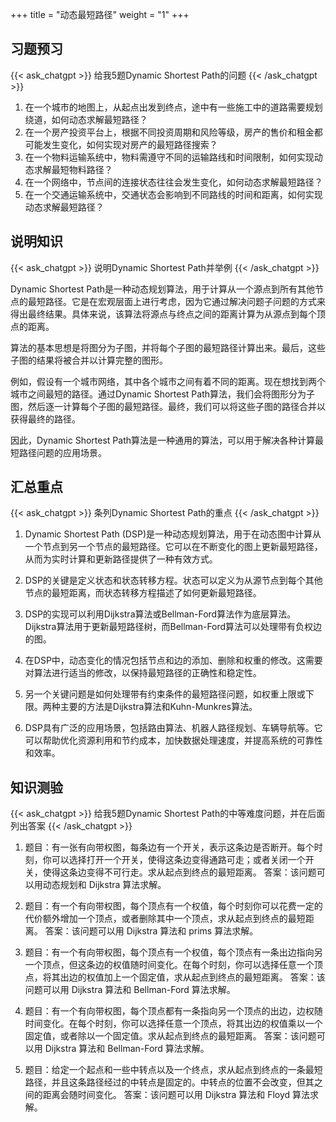 +++
title = "动态最短路径"
weight = "1"
+++
## 习题预习
{{< ask_chatgpt >}}
给我5题Dynamic Shortest Path的问题
{{< /ask_chatgpt >}}



1. 在一个城市的地图上，从起点出发到终点，途中有一些施工中的道路需要规划绕道，如何动态求解最短路径？
2. 在一个房产投资平台上，根据不同投资周期和风险等级，房产的售价和租金都可能发生变化，如何实现对房产的最短路径搜索？
3. 在一个物料运输系统中，物料需遵守不同的运输路线和时间限制，如何实现动态求解最短物料路径？
4. 在一个网络中，节点间的连接状态往往会发生变化，如何动态求解最短路径？
5. 在一个交通运输系统中，交通状态会影响到不同路线的时间和距离，如何实现动态求解最短路径？   

## 说明知识
{{< ask_chatgpt >}}
说明Dynamic Shortest Path并举例
{{< /ask_chatgpt >}}



Dynamic Shortest Path是一种动态规划算法，用于计算从一个源点到所有其他节点的最短路径。它是在宏观层面上进行考虑，因为它通过解决问题子问题的方式来得出最终结果。具体来说，该算法将源点与终点之间的距离计算为从源点到每个顶点的距离。

算法的基本思想是将图分为子图，并将每个子图的最短路径计算出来。最后，这些子图的结果将被合并以计算完整的图形。

例如，假设有一个城市网络，其中各个城市之间有着不同的距离。现在想找到两个城市之间最短的路径。通过Dynamic Shortest Path算法，我们会将图形分为子图，然后逐一计算每个子图的最短路径。最终，我们可以将这些子图的路径合并以获得最终的路径。

因此，Dynamic Shortest Path算法是一种通用的算法，可以用于解决各种计算最短路径问题的应用场景。   

## 汇总重点
{{< ask_chatgpt >}}
条列Dynamic Shortest Path的重点
{{< /ask_chatgpt >}}



1. Dynamic Shortest Path (DSP)是一种动态规划算法，用于在动态图中计算从一个节点到另一个节点的最短路径。它可以在不断变化的图上更新最短路径，从而为实时计算和更新路径提供了一种有效方式。

2. DSP的关键是定义状态和状态转移方程。状态可以定义为从源节点到每个其他节点的最短距离，而状态转移方程描述了如何更新最短路径。

3. DSP的实现可以利用Dijkstra算法或Bellman-Ford算法作为底层算法。Dijkstra算法用于更新最短路径树，而Bellman-Ford算法可以处理带有负权边的图。

4. 在DSP中，动态变化的情况包括节点和边的添加、删除和权重的修改。这需要对算法进行适当的修改，以保持最短路径的正确性和稳定性。

5. 另一个关键问题是如何处理带有约束条件的最短路径问题，如权重上限或下限。两种主要的方法是Dijkstra算法和Kuhn-Munkres算法。

6. DSP具有广泛的应用场景，包括路由算法、机器人路径规划、车辆导航等。它可以帮助优化资源利用和节约成本，加快数据处理速度，并提高系统的可靠性和效率。   

## 知识测验
{{< ask_chatgpt >}}
给我5题Dynamic Shortest Path的中等难度问题，并在后面列出答案
{{< /ask_chatgpt >}}

1. 题目：有一张有向带权图，每条边有一个开关，表示这条边是否断开。每个时刻，你可以选择打开一个开关，使得这条边变得通路可走；或者关闭一个开关，使得这条边变得不可行走。求从起点到终点的最短距离。
答案：该问题可以用动态规划和 Dijkstra 算法求解。

2. 题目：有一个有向带权图，每个顶点有一个权值，每个时刻你可以花费一定的代价额外增加一个顶点，或者删除其中一个顶点，求从起点到终点的最短距离。
答案：该问题可以用 Dijkstra 算法和 prims 算法求解。

3. 题目：有一个有向带权图，每个顶点有一个权值，每个顶点有一条出边指向另一个顶点，但这条边的权值随时间变化。在每个时刻，你可以选择任意一个顶点，将其出边的权值加上一个固定值，求从起点到终点的最短距离。
答案：该问题可以用 Dijkstra 算法和 Bellman-Ford 算法求解。

4. 题目：有一个有向带权图，每个顶点都有一条指向另一个顶点的出边，边权随时间变化。在每个时刻，你可以选择任意一个顶点，将其出边的权值乘以一个固定值，或者除以一个固定值。求从起点到终点的最短距离。
答案：该问题可以用 Dijkstra 算法和 Bellman-Ford 算法求解。

5. 题目：给定一个起点和一些中转点以及一个终点，求从起点到终点的一条最短路径，并且这条路径经过的中转点是固定的。中转点的位置不会改变，但其之间的距离会随时间变化。
答案：该问题可以用 Dijkstra 算法和 Floyd 算法求解。   

